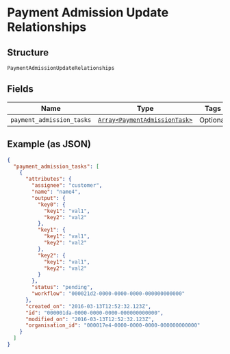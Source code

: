 
# Payment Admission Update Relationships

## Structure

`PaymentAdmissionUpdateRelationships`

## Fields

| Name | Type | Tags | Description |
|  --- | --- | --- | --- |
| `payment_admission_tasks` | [`Array<PaymentAdmissionTask>`](../../doc/models/payment-admission-task.md) | Optional | - |

## Example (as JSON)

```json
{
  "payment_admission_tasks": [
    {
      "attributes": {
        "assignee": "customer",
        "name": "name4",
        "output": {
          "key0": {
            "key1": "val1",
            "key2": "val2"
          },
          "key1": {
            "key1": "val1",
            "key2": "val2"
          },
          "key2": {
            "key1": "val1",
            "key2": "val2"
          }
        },
        "status": "pending",
        "workflow": "000021d2-0000-0000-0000-000000000000"
      },
      "created_on": "2016-03-13T12:52:32.123Z",
      "id": "000001da-0000-0000-0000-000000000000",
      "modified_on": "2016-03-13T12:52:32.123Z",
      "organisation_id": "000017e4-0000-0000-0000-000000000000"
    }
  ]
}
```

